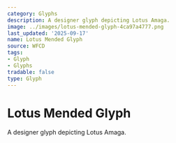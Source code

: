 ```yaml
---
category: Glyphs
description: A designer glyph depicting Lotus Amaga.
image: ../images/lotus-mended-glyph-4ca97a4777.png
last_updated: '2025-09-17'
name: Lotus Mended Glyph
source: WFCD
tags:
- Glyph
- Glyphs
tradable: false
type: Glyph
---
```


# Lotus Mended Glyph

A designer glyph depicting Lotus Amaga.

